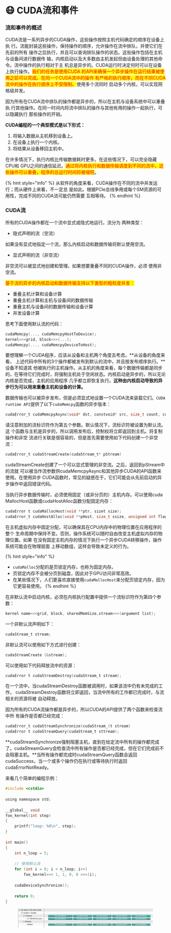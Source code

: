 # 😷 CUDA流和事件

### 流和事件的概述

CUDA流是一系列异步的CUDA操作，这些操作按照主机代码确定的顺序在设备上执 行。流能封装这些操作，保持操作的顺序，允许操作在流中排队，并使它们在先前的所有 操作之后执行，并且可以查询排队操作的状态。这些操作包括在主机与设备间进行数据传 输，内核启动以及大多数由主机发起但由设备处理的其他命令。流中操作的执行相对于主 机总是异步的。CUDA运行时决定何时可以在设备上执行操作。<mark style="color:red;">我们的任务是使用CUDA 的API来确保一个异步操作在运行结果被使用之前可以完成。在同一个CUDA流中的操作 有严格的执行顺序，而在不同CUDA流中的操作在执行顺序上不受限制。</mark>使用多个流同时 启动多个内核，可以实现网格级并发。

因为所有在CUDA流中排队的操作都是异步的，所以在主机与设备系统中可以重叠执 行其他操作。在同一时间内将流中排队的操作与其他有用的操作一起执行，可以隐藏执行 那些操作的开销。

**CUDA编程的一个典型模式是以下形式：**

1. 将输入数据从主机移到设备上。&#x20;
2. 在设备上执行一个内核。&#x20;
3. 将结果从设备移回主机中。

在许多情况下，执行内核比传输数据耗时更多。在这些情况下，可以完全隐藏CPU和 GPU之间的通信延迟。<mark style="color:red;">通过将内核执行和数据传输调度到不同的流中，这些操作可以重叠，程序的总运行时间将被缩短</mark>。

{% hint style="info" %}
从软件的角度来看，CUDA操作在不同的流中并发运行；而从硬件上来看，不一定总 是如此。根据PCIe总线争用或每个SM资源的可用性，完成不同的CUDA流可能仍然需要 互相等待。
{% endhint %}

### CUDA流

所有的CUDA操作都在一个流中显式或隐式地运行。流分为 两种类型：

* 隐式声明的流（空流）

如果没有显式地指定一个流，那么内核启动和数据传输将默认使用空流。

* 显式声明的流（非空流）&#x20;

非空流可以被显式地创建和管理。如果想要重叠不同的CUDA操作，必须 使用非空流。

<mark style="color:red;">基于流的异步的内核启动和数据传输支持以下类型的粗粒度并发：</mark>&#x20;

* 重叠主机计算和设备计算&#x20;
* 重叠主机计算和主机与设备间的数据传输&#x20;
* 重叠主机与设备间的数据传输和设备计算&#x20;
* 并发设备计算 &#x20;

思考下面使用默认流的代码：

```c
cudaMemcpy(..., cudaMemcpyHostToDevice);
kernel<<<grid, block>>>(...);
cudaMemcpy(..., cudaMemcpyDeviceToHost);
```

要想理解一个CUDA程序，应该从设备和主机两个角度去考虑。**从设备的角度来看， 上述代码中所有的3个操作都被发布到默认的流中，并且按发布顺序执行。**设备不知道其 他被执行的主机操作。从主机的角度来看，每个数据传输都是同步的，在等待它们完成时，将强制主机处于空闲状态。内核启动是异步的，所以无论内核是否完成，主机的应用程序 几乎都立即恢复执行。**这种由内核启动导致的异步行为可以用来重叠主机和设备的计算。**

数据传输也可以被异步发布，但是必须显式地设置一个CUDA流来装载它们。`CUDA runtime API`提供了以下`cudaMemcpy`函数的异步版本：

```c
cudaError_t cudaMemcpyAsync(void* dst, constvoid* src, size_t count, cudaMemcpyKind kind, cudaStream t stream =0)
```

请注意附加的流标识符作为第五个参数。默认情况下，流标识符被设置为默认流。这 个函数与主机是异步的，所以调用发布后，控制权将立即返回到主机。将复制操作和非空 流进行关联是很容易的，但是首先需要使用如下代码创建一个非空流：

```c
cudaError_t cudaStreamCreate(cudaStream_t* pStream)
```

cudaStreamCreate创建了一个可以显式管理的非空流。之后，返回到pStream中的流就 可以被当作流参数供cudaMemcpyAsync和其他异步CUDA的API函数来使用。在使用异步 CUDA函数时，常见的疑惑在于，它们可能会从先前启动的异步操作中返回错误代码。

当执行异步数据传输时，必须使用固定（或非分页的）主机内存。可以使用cuda MallocHost函数或cudaHostAlloc函数分配固定内存：

```c
cudaError t cudaMallocHost(void **ptr, sizet size);
cudaError_t cudaHostAlloc(void **pHost, size_t ssize, unsigned int flags);
```

在主机虚拟内存中固定分配，可以确保其在CPU内存中的物理位置在应用程序的整个 生命周期中保持不变。否则，操作系统可以随时自由改变主机虚拟内存的物理位置。如果 在没有固定主机内存的情况下执行一个异步CUDA转移操作，操作系统可能会在物理层面 上移动数组，这样会导致未定义的行为。

{% hint style="info" %}
* `cudaMalloc`分配的是页锁定内存，也称为固定内存。
* 页锁定内存不会被分页到磁盘，因此对于GPU访问非常高效。
* 在某些情况下，人们更喜欢直接使用`cudaMallocHost`来分配页锁定内存，因为它更容易使用。
{% endhint %}

在非默认流中启动内核，必须在内核执行配置中提供一个流标识符作为第四个参数：

```c
kernel name<<<grid, block, sharedMemSize,stream>>>(argument list);
```

一个非默认流声明如下：

```c
cudaStream_t stream;
```

非默认流可以使用如下方式进行创建：

```c
cudaStreamCreate (&stream);
```

可以使用如下代码释放流中的资源：

```c
cudaError t cudaStreamDestroy(cudaStream_t stream);
```

在一个流中，当cudaStreamDestroy函数被调用时，如果该流中仍有未完成的工作， cudaStreamDestroy函数将立即返回，当流中所有的工作都已完成时，与流相关的资源将被 自动释放。&#x20;

因为所有的CUDA流操作都是异步的，所以CUDA的API提供了两个函数来检查流中所 有操作是否都已经完成：

```c
cudaError_t cudaStreamSynchronize(cudaStream_(t stream)
cudaError t cudaStreamQuery(cudaStream_t sttream);
```

**cudaStreamSynchronize强制阻塞主机，直到在给定流中所有的操作都完成了。cudaStreamQuery会检查流中所有操作是否都已经完成，但在它们完成前不会阻塞主机。**当所有操作都完成时cudaStreamQuery函数会返回cudaSuccess，当一个或多个操作仍在执行或等待执行时返回cudaErrorNotReady。

来看几个简单的编程示例：

```c
#include <cstdio>

using namespace std;

__global__ void
foo_kernel(int step)
{
    printf("loop: %d\n", step);
}

int main()
{
    int n_loop = 5;

    // 使用默认流
    for (int i = 0; i < n_loop; i++)
        foo_kernel<<< 1, 1, 0, 0 >>>(i);

    cudaDeviceSynchronize();

    return 0;
}
```

<figure><img src="../../.gitbook/assets/图片.png" alt=""><figcaption></figcaption></figure>















